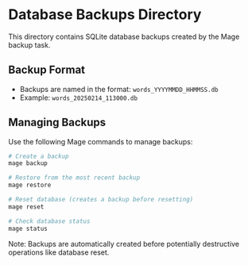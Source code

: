 # Database Backups Directory

This directory contains SQLite database backups created by the Mage backup task.

## Backup Format
- Backups are named in the format: `words_YYYYMMDD_HHMMSS.db`
- Example: `words_20250214_113000.db`

## Managing Backups

Use the following Mage commands to manage backups:

```bash
# Create a backup
mage backup

# Restore from the most recent backup
mage restore

# Reset database (creates a backup before resetting)
mage reset

# Check database status
mage status
```

Note: Backups are automatically created before potentially destructive operations like database reset.
